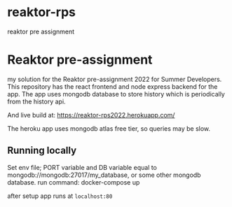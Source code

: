 # reaktor-rps
reaktor pre assignment

# Reaktor pre-assignment
my solution for the Reaktor pre-assignment 2022 for Summer Developers. This repository has the react frontend and node express backend for the app. 
The app uses mongodb database to store history which is periodically from the history api.


And live build at: https://reaktor-rps2022.herokuapp.com/

The heroku app uses mongodb atlas free tier, so queries may be slow.

## Running locally

Set env file; PORT variable and  DB variable equal to mongodb://mongodb:27017/my_database, or some other mongodb database.
run command: docker-compose up

after setup app runs at `localhost:80`


